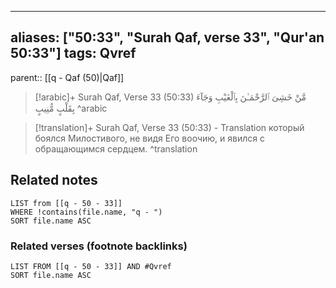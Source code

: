 
---
aliases: ["50:33", "Surah Qaf, verse 33", "Qur'an 50:33"]
tags: Qvref
---

parent:: [[q - Qaf (50)|Qaf]]

> [!arabic]+ Surah Qaf, Verse 33 (50:33)
> <span class="quran-arabic">مَّنْ خَشِىَ ٱلرَّحْمَـٰنَ بِٱلْغَيْبِ وَجَآءَ بِقَلْبٍ مُّنِيبٍ</span>
^arabic

> [!translation]+ Surah Qaf, Verse 33 (50:33) - Translation
> который боялся Милостивого, не видя Его воочию, и явился с обращающимся сердцем.
^translation



## Related notes
```dataview
LIST from [[q - 50 - 33]]
WHERE !contains(file.name, "q - ")
SORT file.name ASC
```

### Related verses (footnote backlinks)
```dataview
LIST FROM [[q - 50 - 33]] AND #Qvref
SORT file.name ASC
```

